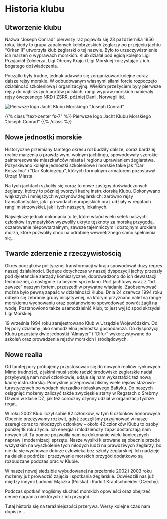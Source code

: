 # Historia klubu
## Utworzenie klubu
Nazwa “Joseph Conrad” pierwszy raz pojawiła się 23 października 1956 roku, kiedy to grupa zapalonych kołobrzeskich żeglarzy po przejęciu jachtu “Orkan II” utworzyła klub żeglarski o tej nazwie. Było to urzeczywistnienie ich marzeń o wyprawach morskich. Klub działał pod egidą kolejno Ligi Przyjaciół Żołnierza, Ligi Obrony Kraju i Ligi Morskiej korzystając z ich bogatego doświadczenia.

Początki były trudne, jednak udawało się zorganizować kolejne coraz dalsze rejsy morskie. W odbudowanym własnymi siłami forcie rozpoczęto działalność szkoleniową i organizacyjną. Wielkim przeżyciem były pierwsze rejsy do najbliższych portów polskich, rangi wypraw morskich nabierały rejsy ówczesnego NRD i ZSRR, później Danii, Norwegii itd.

![Pierwsze logo Jacht Klubu Morskiego “Joseph Conrad”](/images/pl_jospeh_conrad.jpg "img-fluid d-block m-auto")

{{% class "text-center fs-7" %}}
Pierwsze logo Jacht Klubu Morskiego “Joseph Conrad”
{{% /class %}}


## Nowe jednostki morskie
Historyczne przemiany tamtego okresu rozbudziły dalsze, coraz bardziej realne marzenia o prawdziwym, wolnym jachtingu, spowodowały szerokie zainteresowanie mieszkańców miasta i regionu uprawianiem żeglarstwa. Pozyskiwano kolejne jednostki szkoleniowe i morskie takie jak “Dar Koszalina” i “Dar Kołobrzegu”, których formalnym armatorem pozostawał Urząd Miasta.

Na tych jachtach szkoliły się coraz to nowe zastępy doświadczonych żeglarzy, którzy to później tworzyli kadrę instruktorską Klubu. Dokonywano większych i mniejszych wyczynów żeglarskich: zarówno rejsy transatlantyckie, jak i po wodach europejskich oraz udziały w regatach rangi mistrzowskiej, jak i tych naszych, lokalnych.

Największe jednak dokonania to te, które wśród wielu setek naszych członków i sympatyków wyzwoliły ukryte tęsknoty za morską przygodą, oczarowanie niepowtarzalnym, zawsze tajemniczym i dostojnym urokiem morza, które pozwoliły choć na odrobinę wewnętrznego samo spełnienia się…

## Twarde zderzenie z rzeczywistością
Okres początków politycznej transformacji w kraju spowodował duży regres naszej działalności. Będące dotychczas w naszej dyspozycji jachty przeszły pod dyletanckie zarządy komisaryczne, doprowadzono do ich dewastacji technicznej, a następnie za bezcen sprzedano. Port jachtowy wraz z “od zawsze” naszym fortem, przeszedł w prywatne władanie. Zaobserwować można było pewną zapaść w działalności Klubu. Dnia 24 czerwca 1994 roku odbyło się zebranie grupy inicjatywnej, na którym przyznano należną rangę morskiemu wychowaniu oraz postanowiono spowodować powrót żagli na wodę. Postanowiono także usamodzielnić Klub, to jest wyjść spod skrzydeł Ligi Morskiej.

19 września 1994 roku zarejestrowano Klub w Urzędzie Wojewódzkim. Od tej pory działamy jako samodzielna jednostka gospodarcza. Do dyspozycji Klubu pozostały dwie jednostki “Almayer” i “Difur” wykorzystywane do szkoleń oraz prowadzenia rejsów morskich i śródlądowych.

## Nowe realia
Od tamtej pory próbujemy przystosować się do nowych realiów rynkowych. Mimo trudności, z jakimi musi sobie radzić środowisko żeglarskie nadal przybywają nam nowi członkowie, udaje się nam wykształcić też nową kadrę instruktorską. Pomyślnie przeprowadziliśmy wiele rejsów stażowo-turystycznych po wodach nierzadko niełaskawego Bałtyku. Do naszych osiągnięć możemy zaliczyć także zwycięskie starty w Regatach o Srebrny Dzwon w klasie DZ, jak też coroczny czynny udział w organizacji tychże regat.

W roku 2002 Klub liczył sobie 82 członków, w tym 6 członków honorowych. Obecnie przeżywamy rozkwit, gdyż zaczęliśmy przyjmować w nasze szeregi coraz to młodszych członków – około 42 członków Klubu to osoby poniżej 18 roku życia. Ich energia i młodzieńczy zapał dostarczają nam nowych sił. Ta pomoc pozwoliła nam na dokonanie wielu koniecznych napraw i modernizacji sprzętu. Nasze wysiłki kierowane są obecnie przede wszystkim na wyszkolenie tych młodych ludzi na prawdziwych żeglarzy, bo nie da się wychować dobrze człowieka bez szkoły żeglarskiej. Ich nadzieje na dalekie podróże i przeżywanie morskich przygód dodatkowo są rozbudzane podczas prac w Klubie.

W naszej nowej siedzibie wybudowanej na przełomie 2002 i 2003 roku możemy już prowadzić zajęcia i spotkania żeglarskie. Odwiedzili nas już między innymi Ludomir Mączka (Polska) i Rudolf Krautschneider (Czechy).

Podczas spotkań mogliśmy słuchać morskich opowieści oraz obejrzeć cenne nagrania niektórych z ich przygód.

Tutaj historia się na teraźniejszości przerywa. Wersy kolejne czas nam dopisze...